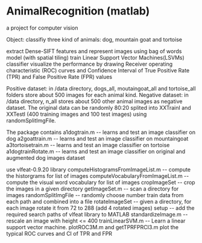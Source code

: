 # AnimalRecognition (matlab)
a project for computer vision        

Object: classifiy three kind of animals: dog, mountain goat and tortoise

extract Dense-SIFT features and represent images using bag of words model (with spatial tiling)
train Linear Support Vector Machines(LSVMs) classifier
visualize the performance by drawing Receiver operating characteristic (ROC) curves and Confidence Interval of True Positive Rate (TPR) and False Positive Rate (FPR) values

Positive dataset: in /data directory, dogs_all, moutaingoat_all and tortoise_all folders store about 500 images for each animal kind.
Negative dataset: in /data directory, n_all stores about 500 other animal images as negative dataset.
The original data can be randomly 80:20 splited into XXTrainI and XXTestI (400 training images and 100 test images) using randomSplitImgFile. 

The package contains 
a1dogtrain.m -- learns and test an image classifier on dog
a2goattrain.m -- learns and test an image classifier on mountaingoat
a3tortoisetrain.m -- learns and test an image classifier on tortoise
a1dogtrainRotate.m -- learns and test an image classifier on original and augmented dog images dataset

use vlfeat-0.9.20 library
computeHistogramsFromImageList.m -- compute the historgrams for list of images
computeVocabularyFromImageList.m -- compute the visual word vocabulary for list of images
cropImageSet -- crop the images in a given directory
getImageSet.m -- scan a directory for images
randomSplitImgFile -- randomly choose number train data from each path and combined into a file
rotateImageSet -- given a directory, for each image rotate it from 72 to 288 (add 4 rotated images) 
setup -- add the required search paths of vlfeat library to MATLAB
standardizeImage.m -- rescale an image with height <= 400 
trainLinearSVM.m -- Learn a linear support vector machine.
plotROC3M.m and getTPRFPRCI3.m plot the typical ROC curves and CI of TPR and FPR